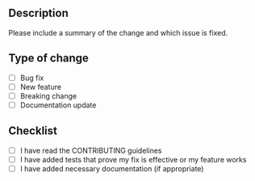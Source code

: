 ## Description
Please include a summary of the change and which issue is fixed.

## Type of change
- [ ] Bug fix
- [ ] New feature
- [ ] Breaking change
- [ ] Documentation update

## Checklist
- [ ] I have read the CONTRIBUTING guidelines
- [ ] I have added tests that prove my fix is effective or my feature works
- [ ] I have added necessary documentation (if appropriate)
